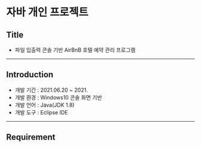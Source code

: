 # 자바 개인 프로젝트


## Title
- 파일 입출력 콘솔 기반 AirBnB 호텔 예약 관리 프로그램 
___
## Introduction
- 개발 기간 : 2021.06.20 ~ 2021.   
- 개발 환경 : Windows10 콘솔 화면 기반
- 개발 언어 : Java(JDK 1.8)
- 개발 도구 : Eclipse IDE
___

## Requirement
